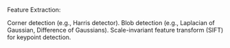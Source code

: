 Feature Extraction:

Corner detection (e.g., Harris detector).
Blob detection (e.g., Laplacian of Gaussian, Difference of Gaussians).
Scale-invariant feature transform (SIFT) for keypoint detection.
